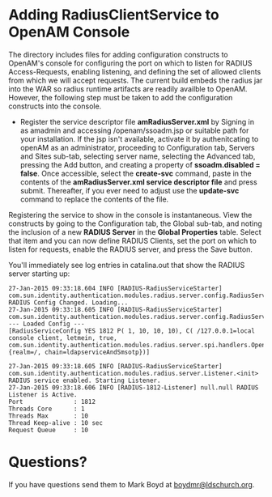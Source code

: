 # Adding RadiusClientService to OpenAM Console

The directory includes files for adding configuration constructs to OpenAM's console for configuring the port on which
to listen for RADIUS Access-Requests, enabling listening, and defining the set of allowed clients from which we will 
accept requests. The current build embeds the radius jar into the WAR so radius runtime artifacts are readily availble
to OpenAM. However, the following step must be taken to add the configuration constructs into the console.

* Register the service descriptor file __amRadiusServer.xml__ by Signing in as amadmin and accessing /openam/ssoadm.jsp or suitable path
for your installation. If the jsp isn't available, activate it by authenitcating
to openAM as an administrator, proceeding to Configuration tab, Servers and Sites sub-tab, selecting server name,
selecting the Advanced tab, pressing the Add button, and creating a property of __ssoadm.disabled = false__. Once
accessible, select the __create-svc__ command, paste in the contents of the __amRadiusServer.xml service descriptor file__ and 
press submit. Thereafter, if you ever need to adjust use the __update-svc__ command to replace the contents of the file. 

Registering the service to show in the console is instantaneous. View the constructs by going to the Configuration tab,
the Global sub-tab, and noting the inclusion of a new __RADIUS Server__ in the __Global Properties__ table. Select that
item and you can now define RADIUS Clients, set the port on which to listen for requests, enable the RADIUS server, and
press the Save button.

You'll immediately see log entries in catalina.out that show the RADIUS server starting up:

    27-Jan-2015 09:33:18.604 INFO [RADIUS-RadiusServiceStarter] com.sun.identity.authentication.modules.radius.server.config.RadiusServiceStarter.run RADIUS Config Changed. Loading...
    27-Jan-2015 09:33:18.605 INFO [RADIUS-RadiusServiceStarter] com.sun.identity.authentication.modules.radius.server.config.RadiusServiceStarter.run --- Loaded Config ---
    [RadiusServiceConfig YES 1812 P( 1, 10, 10, 10), C( /127.0.0.1=local console client, letmein, true, com.sun.identity.authentication.modules.radius.server.spi.handlers.OpenAMAuthHandler, {realm=/, chain=ldapserviceAndSmsotp})]

    27-Jan-2015 09:33:18.605 INFO [RADIUS-RadiusServiceStarter] com.sun.identity.authentication.modules.radius.server.Listener.<init> RADIUS service enabled. Starting Listener.
    27-Jan-2015 09:33:18.606 INFO [RADIUS-1812-Listener] null.null RADIUS Listener is Active.
    Port              : 1812
    Threads Core      : 1
    Threads Max       : 10
    Thread Keep-alive : 10 sec
    Request Queue     : 10

# Questions?

If you have questions send them to Mark Boyd
at boydmr@ldschurch.org.

